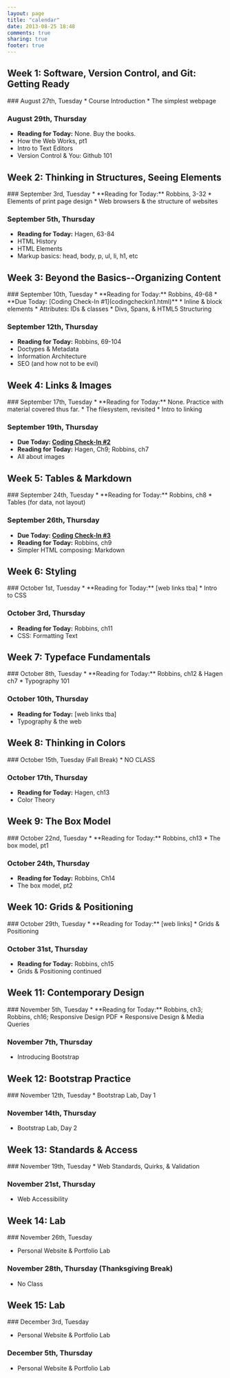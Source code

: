 ```yaml
---
layout: page
title: "calendar"
date: 2013-08-25 18:48
comments: true
sharing: true
footer: true
---
```

<h2 class="category">Week 1: Software, Version Control, and Git: Getting Ready</h2>
### August 27th, Tuesday 
* Course Introduction
* The simplest webpage

### August 29th, Thursday
* **Reading for Today:** None. Buy the books.
* How the Web Works, pt1
* Intro to Text Editors
* Version Control & You: Github 101

<h2 class="category">Week 2: Thinking in Structures, Seeing Elements</h2>
### September 3rd, Tuesday
* **Reading for Today:** Robbins, 3-32
* Elements of print page design
* Web browsers & the structure of websites

### September 5th, Thursday
* **Reading for Today:** Hagen, 63-84
* HTML History
* HTML Elements
* Markup basics: head, body, p, ul, li, h1, etc

<h2 class="category">Week 3: Beyond the Basics--Organizing Content</h2>
### September 10th, Tuesday
* **Reading for Today:** Robbins, 49-68
* **Due Today: [Coding Check-In #1](codingcheckin1.html)**
* Inline & block elements
* Attributes: IDs & classes
* Divs, Spans, & HTML5 Structuring

### September 12th, Thursday
* **Reading for Today:**  Robbins, 69-104
* Doctypes & Metadata
* Information Architecture
* SEO (and how not to be evil)

<h2 class="category">Week 4: Links & Images</h2>
### September 17th, Tuesday
* **Reading for Today:** None. Practice with material covered thus far.
* The filesystem, revisited
* Intro to linking

### September 19th, Thursday
* **Due Today: [Coding Check-In #2](codingcheckin2.html)**
* **Reading for Today:** Hagen, Ch9; Robbins, ch7
* All about images

<h2 class="category">Week 5: Tables & Markdown</h2>
### September 24th, Tuesday
* **Reading for Today:** Robbins, ch8
* Tables (for data, not layout)

### September 26th, Thursday
* **Due Today: [Coding Check-In #3](codingcheckin3.html)**
* **Reading for Today:** Robbins, ch9
* Simpler HTML composing: Markdown

<h2 class="category">Week 6: Styling</h2>
### October 1st, Tuesday 
* **Reading for Today:** [web links tba]
* Intro to CSS

### October 3rd, Thursday
* **Reading for Today:** Robbins, ch11
* CSS: Formatting Text

<h2 class="category">Week 7: Typeface Fundamentals</h2>
### October 8th, Tuesday
* **Reading for Today:** Robbins, ch12 & Hagen ch7
* Typography 101

### October 10th, Thursday
* **Reading for Today:** [web links tba]
* Typography & the web

<h2 class="category">Week 8: Thinking in Colors</h2>
### October 15th, Tuesday (Fall Break)
* NO CLASS

### October 17th, Thursday
* **Reading for Today:** Hagen, ch13
* Color Theory

<h2 class="category">Week 9: The Box Model</h2>
### October 22nd, Tuesday
* **Reading for Today:** Robbins, ch13
* The box model, pt1

### October 24th, Thursday
* **Reading for Today:** Robbins, Ch14
* The box model, pt2

<h2 class="category">Week 10: Grids & Positioning</h2>
### October 29th, Tuesday
* **Reading for Today:** [web links]
* Grids & Positioning

### October 31st, Thursday
* **Reading for Today:** Robbins, ch15
* Grids & Positioning continued

<h2 class="category">Week 11: Contemporary Design</h2>
### November 5th, Tuesday
* **Reading for Today:** Robbins, ch3; Robbins, ch16; Responsive Design PDF
* Responsive Design & Media Queries

### November 7th, Thursday

* Introducing Bootstrap

<h2 class="category">Week 12: Bootstrap Practice</h2>
### November 12th, Tuesday
* Bootstrap Lab, Day 1

### November 14th, Thursday
* Bootstrap Lab, Day 2

<h2 class="category">Week 13: Standards & Access</h2>
### November 19th, Tuesday
* Web Standards, Quirks, & Validation

### November 21st, Thursday
* Web Accessibility

<h2 class="category">Week 14: Lab</h2>
### November 26th, Tuesday

* Personal Website & Portfolio Lab

### November 28th, Thursday (Thanksgiving Break)
* No Class

<h2 class="category">Week 15: Lab</h2>
### December 3rd, Tuesday

* Personal Website & Portfolio Lab

### December 5th, Thursday
 * Personal Website & Portfolio Lab